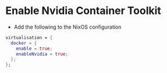 # Enable Nvidia Container Toolkit

- Add the following to the NixOS configuration

```nix
virtualisation = {
  docker = {
    enable = true;
    enableNvidia = true;
  };
};
```
